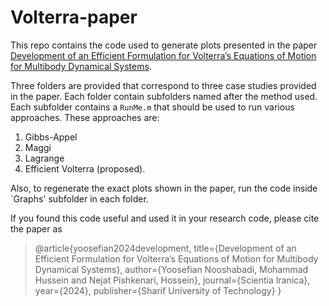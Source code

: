 # Volterra-paper

This repo contains the code used to generate plots presented in the paper [Development of an Efficient Formulation for Volterra’s Equations of Motion for Multibody Dynamical Systems](https://scientiairanica.sharif.edu/article_23551.html). 

Three folders are provided that correspond to three case studies provided in the paper. Each folder contain subfolders named after the method used. Each subfolder contains a `RunMe.m` that should be used to run various approaches. These approaches are: 

1. Gibbs-Appel
2. Maggi
3. Lagrange
4. Efficient Volterra (proposed).

Also, to regenerate the exact plots shown in the paper, run the code inside `Graphs' subfolder in each folder. 

If you found this code useful and used it in your research code, please cite the paper as

> @article{yoosefian2024development,
> title={Development of an Efficient Formulation for Volterra’s Equations of Motion for Multibody Dynamical Systems},
> author={Yoosefian Nooshabadi, Mohammad Hussein and Nejat Pishkenari, Hossein},
> journal={Scientia Iranica},
> year={2024},
> publisher={Sharif University of Technology}
> }
